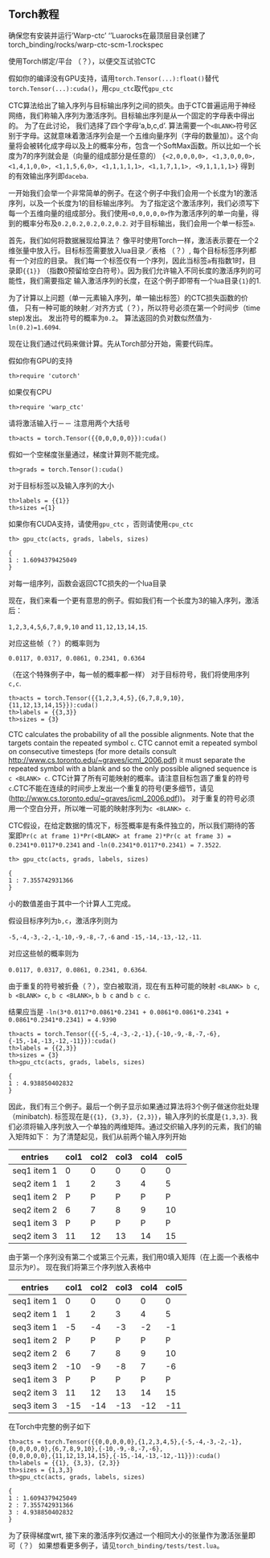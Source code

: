## Torch教程

确保您有安装并运行’Warp-ctc’ ‘’Luarocks在最顶层目录创建了torch_binding/rocks/warp-ctc-scm-1.rockspec

使用Torch绑定/平台 （？），以便交互试验CTC

假如你的编译没有GPU支持，请用`torch.Tensor(...):float()`替代`torch.Tensor(...):cuda()`，用`cpu_ctc`取代`gpu_ctc` 

CTC算法给出了输入序列与目标输出序列之间的损失。由于CTC普遍运用于神经网络，我们称输入序列为激活序列。目标输出序列是从一个固定的字母表中得出的。
为了在此讨论， 我们选择了四个字母‘a,b,c,d’. 算法需要一个`<BLANK>`符号区别于字母。这就意味着激活序列会是一个五维向量序列（字母的数量加<BLANK>）。这个向量将会被转化成字母以及<BLANK>上的概率分布，包含一个SoftMax函数。所以比如一个长度为7的序列就会是（向量的组成部分是任意的）
```{<2,0,0,0,0>, <1,3,0,0,0>, <1,4,1,0,0>, <1,1,5,6,0>, <1,1,1,1,1>, <1,1,7,1,1>, <9,1,1,1,1>}```
得到的有效输出序列即`daceba`.

一开始我们会举一个非常简单的例子。在这个例子中我们会用一个长度为1的激活序列，以及一个长度为1的目标输出序列。
为了指定这个激活序列，我们必须写下每一个五维向量的组成部分。我们使用`<0,0,0,0,0>`作为激活序列的单一向量，得到的概率分布及`0.2,0.2,0.2,0.2,0.2`. 
对于目标输出，我们会用一个单一标签`a`.

首先，我们如何将数据展现给算法？ 像平时使用Torch一样，激活表示要在一个2维张量中放入行。目标标签需要放入lua目录／表格 （？）, 每个目标标签序列都有一个对应的目录。
我们每一个标签仅有一个序列，因此当标签`a`有指数1时，目录即`{{1}}` （指数0预留给空白符号）。因为我们允许输入不同长度的激活序列的可能性，我们需要指定
输入激活序列的长度，在这个例子即带有一个lua目录`{1}`的1. 


为了计算以上问题（单一元素输入序列，单一输出标签）的CTC损失函数的价值， 只有一种可能的映射／对齐方式（？），所以符号必须在第一个时间步（time step)发出。
发出符号的概率为`0.2`。 算法返回的负对数似然值为`-ln(0.2)=1.6094`.


现在让我们通过代码来做计算。先从Torch部分开始，需要代码库。

假如你有GPU的支持

```
th>require 'cutorch'  
```

如果仅有CPU

```
th>require 'warp_ctc'  
```

请将激活输入行－－ 注意用两个大括号

```
th>acts = torch.Tensor({{0,0,0,0,0}}):cuda()
```

假如一个空梯度张量通过，梯度计算则不能完成。

```
th>grads = torch.Tensor():cuda()
```

对于目标标签以及输入序列的大小
```
th>labels = {{1}}
th>sizes ={1}
```

如果你有CUDA支持，请使用`gpu_ctc` ，否则请使用`cpu_ctc`

```
th> gpu_ctc(acts, grads, labels, sizes)

{
1 : 1.6094379425049
}
```

对每一组序列，函数会返回CTC损失的一个lua目录

现在，我们来看一个更有意思的例子。假如我们有一个长度为3的输入序列，激活后：

`1,2,3,4,5`,`6,7,8,9,10` and `11,12,13,14,15`. 

对应这些帧（？）的概率则为

`0.0117, 0.0317, 0.0861, 0.2341, 0.6364`

（在这个特殊例子中，每一帧的概率都一样）
对于目标符号，我们将使用序列`c,c`.

```
th>acts = torch.Tensor({{1,2,3,4,5},{6,7,8,9,10},{11,12,13,14,15}}):cuda()
th>labels = {{3,3}}
th>sizes = {3}
```
CTC calculates the probability of all the possible alignments. Note that the targets
contain the repeated symbol `c`. CTC cannot emit a repeated symbol on consecutive timesteps
(for more details consult http://www.cs.toronto.edu/~graves/icml_2006.pdf) it must separate 
the repeated symbol with a blank and so the only possible aligned sequence is 
`c <BLANK> c`.
CTC计算了所有可能映射的概率。请注意目标包涵了重复的符号`c`.CTC不能在连续的时间步上发出一个重复的符号(更多细节，请见 (http://www.cs.toronto.edu/~graves/icml_2006.pdf))。
对于重复的符号必须用一个空白分开，所以唯一可能的映射序列为`c <BLANK> c`.

CTC假设，在给定数据的情况下，标签概率是有条件独立的，所以我们期待的答案即`Pr(c at frame 1)*Pr(<BLANK> at frame 2)*Pr(c at frame 3) = 0.2341*0.0117*0.2341`
and `-ln(0.2341*0.0117*0.2341) = 7.3522`.
```
th> gpu_ctc(acts, grads, labels, sizes)

{
1 : 7.355742931366
}
```

小的数值差由于其中一个计算人工完成。

假设目标序列为`b,c`，激活序列则为

`-5,-4,-3,-2,-1`,`-10,-9,-8,-7,-6` and `-15,-14,-13,-12,-11`.

对应这些帧的概率则为

`0.0117, 0.0317, 0.0861, 0.2341, 0.6364`.

由于重复的符号被折叠（？），空白被取消，现在有五种可能的映射
`<BLANK> b c`, `b <BLANK> c`, `b c <BLANK>`, `b b c` and `b c c`. 

结果应当是
`-ln(3*0.0117*0.0861*0.2341 + 0.0861*0.0861*0.2341 + 0.0861*0.2341*0.2341) = 4.9390`
```
th>acts = torch.Tensor({{-5,-4,-3,-2,-1},{-10,-9,-8,-7,-6},{-15,-14,-13,-12,-11}}):cuda()
th>labels = {{2,3}}
th>sizes = {3}
th>gpu_ctc(acts, grads, labels, sizes)

{
1 : 4.938850402832
}
```

因此，我们有三个例子。最后一个例子显示如果通过算法将3个例子做迷你批处理 （minibatch). 标签现在是`{{1}, {3,3}, {2,3}}`，输入序列的长度是`{1,3,3}`. 
我们必须将输入序列放入一个单独的两维矩阵。通过交织输入序列的元素，我们的输入矩阵如下：
为了清楚起见，我们从前两个输入序列开始

| entries | col1 | col2 | col3 | col4 | col5 |
|---------|------|------|------|------|------|
|seq1 item 1|0|0|0|0|0|
|seq2 item 1|1|2|3|4|5|
|seq1 item 2|P|P|P|P|P|
|seq2 item 2|6|7|8|9|10|
|seq1 item 3|P|P|P|P|P|
|seq2 item 3|11|12|13|14|15|

由于第一个序列没有第二个或第三个元素，我们用0填入矩阵（在上面一个表格中显示为`P`）。 现在我们将第三个序列放入表格中

| entries | col1 | col2 | col3 | col4 | col5 |
|---------|------|------|------|------|------|
|seq1 item 1|0|0|0|0|0|
|seq2 item 1|1|2|3|4|5|
|seq3 item 1|-5|-4|-3|-2|-1|
|seq1 item 2|P|P|P|P|P|
|seq2 item 2|6|7|8|9|10|
|seq3 item 2|-10|-9|-8|7|-6|
|seq1 item 3|P|P|P|P|P|
|seq2 item 3|11|12|13|14|15|
|seq3 item 3|-15|-14|-13|-12|-11|


在Torch中完整的例子如下
```
th>acts = torch.Tensor({{0,0,0,0,0},{1,2,3,4,5},{-5,-4,-3,-2,-1},
{0,0,0,0,0},{6,7,8,9,10},{-10,-9,-8,-7,-6},
{0,0,0,0,0},{11,12,13,14,15},{-15,-14,-13,-12,-11}}):cuda()
th>labels = {{1}, {3,3}, {2,3}}
th>sizes = {1,3,3}
th>gpu_ctc(acts, grads, labels, sizes)

{
1 : 1.6094379425049
2 : 7.355742931366
3 : 4.938850402832
}
```

为了获得梯度wrt, 接下来的激活序列仅通过一个相同大小的张量作为激活张量即可（？）
如果想看更多例子，请见`torch_binding/tests/test.lua`。

